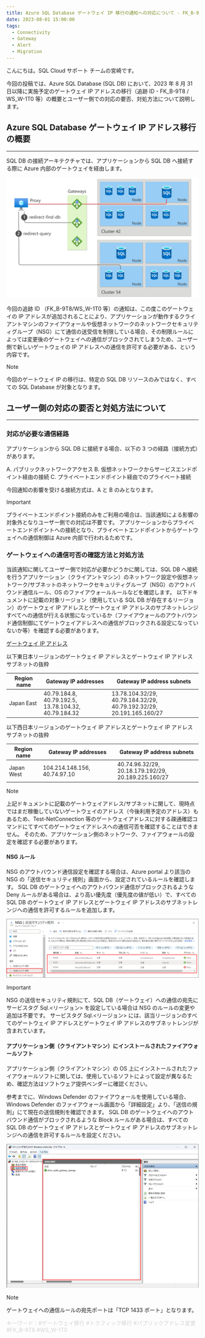 ```yaml
---
title: Azure SQL Database ゲートウェイ IP 移行の通知への対応について - FK_B-9T8 / WS_W-1T0 等
date: 2023-08-01 15:00:00
tags:
  - Connectivity
  - Gateway
  - Alert
  - Migration
---
```


こんにちは。SQL Cloud サポート チームの宮崎です。

今回の投稿では、Azure SQL Database (SQL DB) において、2023 年 8 月 31 日以降に実施予定のゲートウェイ IP アドレスの移行（追跡 ID - FK_B-9T8 / WS_W-1T0 等）の概要とユーザー側での対応の要否、対処方法について説明します。

<!-- more -->

## Azure SQL Database ゲートウェイ IP アドレス移行の概要
---

SQL DB の接続アーキテクチャでは、アプリケーションから SQL DB へ接続する際に Azure 内部のゲートウェイを経由します。

![](./gateway-ip-migration-2023/connectivity-architecture.png)


今回の追跡 ID （FK_B-9T8/WS_W-1T0 等）の通知は、この度このゲートウェイの IP アドレスが追加されることにより、アプリケーションが動作するクライアントマシンのファイアウォールや仮想ネットワークのネットワークセキュリティグループ（NSG）にて通信の送受信を制限している場合、その制限ルールによっては変更後のゲートウェイへの通信がブロックされてしまうため、ユーザー側で新しいゲートウェイの IP アドレスへの通信を許可する必要がある、という内容です。

> [!NOTE]
> 今回のゲートウェイ IP の移行は、特定の SQL DB リソースのみではなく、すべての SQL Database が対象となります。

## ユーザー側の対応の要否と対処方法について
---

### 対応が必要な通信経路

アプリケーションから SQL DB に接続する場合、以下の 3 つの経路（接続方式）があります。

A. パブリックネットワークアクセス
B. 仮想ネットワークからサービスエンドポイント経由の接続
C. プライベートエンドポイント経由でのプライベート接続

今回通知の影響を受ける接続方式は、A と B のみとなります。

> [!IMPORTANT]
> プライベートエンドポイント接続のみをご利用の場合は、当該通知による影響の対象外となりユーザー側での対応は不要です。
> アプリケーションからプライベートエンドポイントへの接続となり、プライベートエンドポイントからゲートウェイへの通信制御は Azure 内部で行われるためです。

### ゲートウェイへの通信可否の確認方法と対処方法

当該通知に関してユーザー側で対応が必要かどうかに関しては、SQL DB へ接続を行うアプリケーション（クライアントマシン）のネットワーク設定や仮想ネットワーク/サブネットのネットワークセキュリティグループ（NSG）のアウトバウンド通信ルール、OS のファイアウォールルールなどを確認します。
以下ドキュメントに記載の対象リージョン（使用している SQL DB が存在するリージョン）のゲートウェイ IP アドレスとゲートウェイ IP アドレスのサブネットレンジすべてへの通信が行える状態になっているか（ファイアウォールのアウトバウンド通信制御にてゲートウェイアドレスへの通信がブロックされる設定になっていないか等）を確認する必要があります。

[ゲートウェイ IP アドレス](https://learn.microsoft.com/ja-jp/azure/azure-sql/database/connectivity-architecture?view=azuresql-db#gateway-ip-addresses)

以下東日本リージョンのゲートウェイ IP アドレスとゲートウェイ IP アドレス サブネットの抜粋

|  Region name  |  Gateway IP addresses  |  Gateway IP address subnets  |
| ------------- | ---------------------- | ---------------------------- |
|  Japan East   |  40.79.184.8, 40.79.192.5,<br> 13.78.104.32, 40.79.184.32  |  13.78.104.32/29, 40.79.184.32/29,<br> 40.79.192.32/29, 20.191.165.160/27  |

以下西日本リージョンのゲートウェイ IP アドレスとゲートウェイ IP アドレス サブネットの抜粋

|  Region name  |  Gateway IP addresses  |  Gateway IP address subnets  |
| ------------- | ---------------------- | ---------------------------- |
|  Japan West   |  104.214.148.156, 40.74.97.10 |  40.74.96.32/29, 20.18.179.192/29, <br> 20.189.225.160/27  |

> [!NOTE]
> 上記ドキュメントに記載のゲートウェイアドレス/サブネットに関して、現時点ではまだ稼働していないゲートウェイのアドレス（今後利用予定のアドレス）もあるため、Test-NetConnection 等のゲートウェイアドレスに対する疎通確認コマンドにてすべてのゲートウェイアドレスへの通信可否を確認することはできません。
> そのため、アプリケーション側のネットワーク、ファイアウォールの設定を確認する必要があります。

#### NSG ルール

NSG のアウトバウンド通信設定を確認する場合は、Azure portal より該当の NSG の「送信セキュリティ規則」画面から、設定されているルールを確認します。
SQL DB のゲートウェイへのアウトバウンド通信がブロックされるような Deny ルールがある場合は、より高い優先度（優先度の値が低い）で、すべての SQL DB のゲートウェイ IP アドレスとゲートウェイ IP アドレスのサブネットレンジへの通信を許可するルールを追加します。

![](./gateway-ip-migration-2023/nsg.png)

> [!IMPORTANT]
> NSG の送信セキュリティ規則にて、SQL DB（ゲートウェイ）への通信の宛先にサービスタグ Sql.<リージョン> を設定している場合は NSG のルールの変更や追加は不要です。
> サービスタグ Sql.<リージョン> には、該当リージョンのすべてのゲートウェイ IP アドレスとゲートウェイ IP アドレスのサブネットレンジが含まれています。

#### アプリケーション側（クライアントマシン）にインストールされたファイアウォールソフト

アプリケーション側（クライアントマシン）の OS 上にインストールされたファイアウォールソフトに関しては、使用しているソフトによって設定が異なるため、確認方法はソフトウェア提供ベンダーに確認ください。

参考までに、Windows Defender のファイアウォールを使用している場合、Windows Defender のファイアウォール画面から「詳細設定」より、「送信の規則」にて現在の送信規則を確認できます。
SQL DB のゲートウェイへのアウトバウンド通信がブロックされるような Block ルールがある場合は、すべての SQL DB のゲートウェイ IP アドレスとゲートウェイ IP アドレスのサブネットレンジへの通信を許可するルールを設定ください。

![](./gateway-ip-migration-2023/windows-defender.png)

> [!NOTE]
> ゲートウェイへの通信ルールの宛先ポートは「TCP 1433 ポート」となります。

<font color="LightGray">キーワード：#ゲートウェイ移行 #トラフィック移行 #パブリックアドレス変更 #FK_B-9T8 #WS_W-1T0</font>
